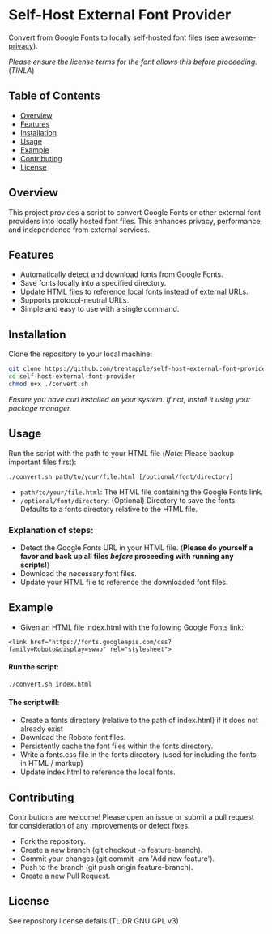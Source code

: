 # Self-Host External Font Provider

Convert from Google Fonts to locally self-hosted font files (see [awesome-privacy](https://github.com/Lissy93/awesome-privacy)).

*Please ensure the license terms for the font allows this before proceeding.* (*_TINLA_*)

## Table of Contents

- [Overview](#overview)
- [Features](#features)
- [Installation](#installation)
- [Usage](#usage)
- [Example](#example)
- [Contributing](#contributing)
- [License](#license)

## Overview

This project provides a script to convert Google Fonts or other external font providers into locally hosted font files. This enhances privacy, performance, and independence from external services. 

## Features

- Automatically detect and download fonts from Google Fonts.
- Save fonts locally into a specified directory.
- Update HTML files to reference local fonts instead of external URLs.
- Supports protocol-neutral URLs.
- Simple and easy to use with a single command.

## Installation

Clone the repository to your local machine:

```sh
git clone https://github.com/trentapple/self-host-external-font-provider.git
cd self-host-external-font-provider
chmod u+x ./convert.sh
```

*Ensure you have curl installed on your system. If not, install it using your package manager.*

## Usage

Run the script with the path to your HTML file (*Note:* Please backup important files first):

```
./convert.sh path/to/your/file.html [/optional/font/directory]
```

* `path/to/your/file.html`: The HTML file containing the Google Fonts link.
* `/optional/font/directory`: (Optional) Directory to save the fonts. Defaults to a fonts directory relative to the HTML file.

### Explanation of steps:

* Detect the Google Fonts URL in your HTML file. (**Please do yourself a favor and back up all files _before_ proceeding with running any scripts!**)
* Download the necessary font files.
* Update your HTML file to reference the downloaded font files.

## Example
* Given an HTML file index.html with the following Google Fonts link:

```
<link href="https://fonts.googleapis.com/css?family=Roboto&display=swap" rel="stylesheet">
```

#### Run the script:

`./convert.sh index.html`

#### The script will:

* Create a fonts directory (relative to the path of index.html) if it does not already exist
* Download the Roboto font files.
* Persistently cache the font files within the fonts directory.
* Write a fonts.css file in the fonts directory (used for including the fonts in HTML / markup)
* Update index.html to reference the local fonts.

## Contributing

Contributions are welcome! Please open an issue or submit a pull request for consideration of any improvements or defect fixes.

* Fork the repository.
* Create a new branch (git checkout -b feature-branch).
* Commit your changes (git commit -am 'Add new feature').
* Push to the branch (git push origin feature-branch).
* Create a new Pull Request.

## License

See repository license defails (TL;DR GNU GPL v3)
